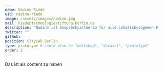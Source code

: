 ```yaml
---
name: Nadine Riede
uid: nadine-riede
image: /assets/images/nadine.jpg
mail: Riede@technologiestiftung-berlin.de
description: "Nadine ist Ansprechpartnerin für alle inhaltsbezogenen Fragen beim CityLAB. Sie ist erfahrene Content-Kuratorin mit einer Leidenschaft für Interdisziplinarität und verantwortete zuvor Inhalte von Technologie-, Nachhaltigkeits- und Musik-Konferenzen, Festivals und Foren in Deutschland, den USA und Indien mit 100 bis 20.000 Teilnehmern."
twitter: ""
github: 
position: CityLAB Berlin
type: prototype # could also be "workshop", "dataset", "prototype"
order: 2
---
```



Das ist als content zu haben
